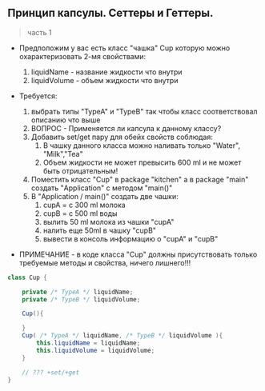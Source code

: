 ## Принцип капсулы. Сеттеры и Геттеры.

> часть 1

* Предположим у вас есть класс "чашка" Cup которую можно охарактеризовать 2-мя свойствами:
  1.  liquidName - название жидкости что внутри
  2.  liquidVolume - объем жидкости что внутри

* Требуется:
  1. выбрать типы "TypeA" и "TypeB" так чтобы класс соответствовал описанию что выше
  2. ВОПРОС - Применяется ли капсула к данному классу?
  3. Добавить set/get пару для обейх свойств соблюдая:
     1. В чашку данного класса можно наливать только "Water", "Milk","Tea"                                                             
     2. Объем жидкости не может превысить 600 ml и не может быть отрицательным!
  4. Поместить класс "Cup" в package "kitchen" а в package "main" создать "Application" с методом "main()"
  5. В "Application / main()" создать две чашки:
     1. cupA = с 300 ml молока
     2. cupB = с 500 ml воды
     3. вылить 50 ml молока из чашки "cupA"
     4. налить еще 50ml в чашку "cupB"
     5. вывести в консоль информацию о "cupA" и "cupB"

* ПРИМЕЧАНИЕ - в коде класса "Cup" должны присутствовать только требуемые методы и свойства, ничего лишнего!!! 

```java
class Cup {

    private /* TypeA */ liquidName;
    private /* TypeB */ liquidVolume;

    Cup(){

    }
    Cup( /* TypeA */ liquidName, /* TypeB */ liquidVolume ){
        this.liquidName = liquidName;
        this.liquidVolume = liquidVolume;
    }

    // ??? +set/+get
}

```
